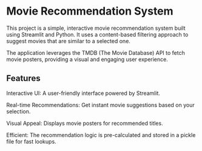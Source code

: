 # Movie Recommendation System
This project is a simple, interactive movie recommendation system built using Streamlit and Python. It uses a content-based filtering approach to suggest movies that are similar to a selected one.

The application leverages the TMDB (The Movie Database) API to fetch movie posters, providing a visual and engaging user experience.
## Features
  Interactive UI: A user-friendly interface powered by Streamlit.

  Real-time Recommendations: Get instant movie suggestions based on your selection.

  Visual Appeal: Displays movie posters for recommended titles.

  Efficient: The recommendation logic is pre-calculated and stored in a pickle file for fast lookups.
